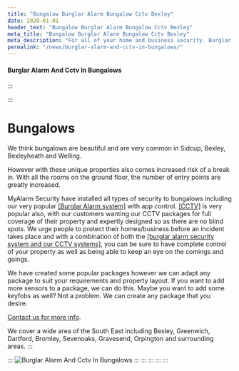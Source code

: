 ```yaml
---
title: "Bungalow Burglar Alarm Bungalow Cctv Bexley"
date: 2020-01-01
header_text: "Bungalow Burglar Alarm Bungalow Cctv Bexley"
meta_title: "Bungalow Burglar Alarm Bungalow Cctv Bexley"
meta_description: "For all of your home and business security. Burglar Alarm Servicing, Burglar Alarm Installation, Alarm Battery and CCTV. Call 020 8302 4065 or email us."
permalink: "/news/burglar-alarm-and-cctv-in-bungalows/"
---
```


#### Burglar Alarm And Cctv In Bungalows

:::

::: 
# Bungalows

We think bungalows are beautiful and are very common in Sidcup, Bexley, Bexleyheath and Welling.

However with these unique properties also comes increased risk of a break in. With all the rooms on the ground floor, the number of entry points are greatly increased.

MyAlarm Security have installed all types of security to bungalows including our very popular [[Burglar Alarm system]](../categories/burglar-alarms.php.html) with app control. [[CCTV]](../categories/cctv.php.html) is very popular also, with our customers wanting our CCTV packages for full coverage of their property and expertly designed so as there are no blind spots. We urge people to protect their homes/business before an incident takes place and with a combination of both the [[burglar alarm security system and our CCTV systems]](../categories/special-offers.php.html), you can be sure to have complete control of your property as well as being able to keep an eye on the comings and goings.

We have created some popular packages however we can adapt any package to suit your requirements and property layout. If you want to add more sensors to a package, we can do this. Maybe you want to add some keyfobs as well? Not a problem. We can create any package that you desire.

[Contact us for more info](../contact.php.html).

We cover a wide area of the South East including Bexley, Greenwich, Dartford, Bromley, Sevenoaks, Gravesend, Orpington and surrounding areas.
:::

::: 
![Burglar Alarm And Cctv In Bungalows](https://res.cloudinary.com/kbs/image/upload/h4nc8dvbcompu7s3mgxq.jpg)
:::
:::
:::
:::
:::